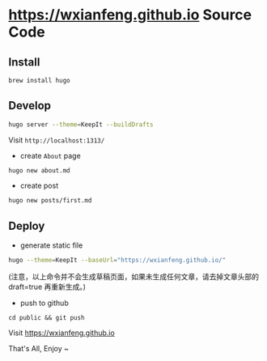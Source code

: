 https://wxianfeng.github.io Source Code
====

## Install
```bash
brew install hugo
```

## Develop
```bash
hugo server --theme=KeepIt --buildDrafts
```

Visit `http://localhost:1313/`

* create `About` page
```bash
hugo new about.md
```

* create post
```bash
hugo new posts/first.md
```

## Deploy
* generate static file
```bash
hugo --theme=KeepIt --baseUrl="https://wxianfeng.github.io/"
```
(注意，以上命令并不会生成草稿页面，如果未生成任何文章，请去掉文章头部的 draft=true 再重新生成。)

* push to github
```
cd public && git push
```

Visit https://wxianfeng.github.io

That's All, Enjoy ~

